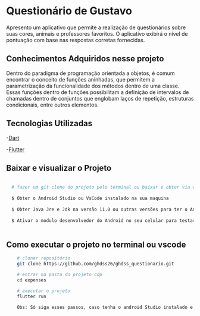 # Questionário de Gustavo  

Apresento um aplicativo que permite a realização de questionários sobre suas cores, animais e professores favoritos. 
O aplicativo exibirá o nível de pontuação com base nas respostas corretas fornecidas.

## Conhecimentos Adquiridos nesse projeto 

Dentro do paradigma de programação orientada a objetos, é comum encontrar o conceito de funções aninhadas, que permitem a parametrização da funcionalidade dos métodos dentro de uma classe. 
Essas funções dentro de funções possibilitam a definição de intervalos de chamadas dentro de conjuntos que englobam laços de repetição, estruturas condicionais, entre outros elementos.

## Tecnologias Utilizadas

-[Dart](https://dart.dev/guides) 

-[Flutter](https://docs.flutter.dev/) 

## Baixar e visualizar o Projeto 

```bash 
  
  # fazer um git clone do projeto pelo terminal ou baixar e obter via winrar  
  
  $ Obter o Android Studio ou VsCode instalado na sua maquina
  
  $ Obter Java Jre e Jdk na versão 11.0 ou outras versões para ter o Android Instalado 
  
  $ Ativar o modulo desenvolvedor do Android no seu celular para testar o aplicativo 
  
```

 ## Como executar o projeto no terminal ou vscode

```bash
    # clonar repositório
    git clone https://github.com/ghdss26/ghdss_questionario.git

    # entrar na pasta do projeto cdp
    cd expenses 
  
    # executar o projeto
    flutter run

    Obs: Só siga esses passos, caso tenha o android Studio instalado e se for usuário linux 
```
